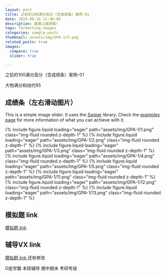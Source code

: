 ```yaml
---
layout: post
title: 之前的100满分高分（含成绩条）案例-01
date: 2024-08-16 11:46:00
description: 直接上成绩条!
tags: formatting images
categories: sample-posts
thumbnail: assets/img/GPA-1/5.png
related_posts: true
images:
  compare: true
  slider: true

---
```


之前的100满分高分（含成绩条）案例-01

大物满分和线代95 



## 成绩条（左右滑动图片）

This is a simple image slider. It uses the [Swiper](https://swiperjs.com/) library. Check the [examples page](https://swiperjs.com/demos) for more information of what you can achieve with it.

<swiper-container keyboard="true" navigation="true" pagination="true" pagination-clickable="true" pagination-dynamic-bullets="true" rewind="true">
  <swiper-slide>{% include figure.liquid loading="eager" path="assets/img/GPA-1/1.png" class="img-fluid rounded z-depth-1" %}</swiper-slide>
  <swiper-slide>{% include figure.liquid loading="eager" path="assets/img/GPA-1/2.png" class="img-fluid rounded z-depth-1" %}</swiper-slide>
  <swiper-slide>{% include figure.liquid loading="eager" path="assets/img/GPA-1/3.png" class="img-fluid rounded z-depth-1" %}</swiper-slide>
  <swiper-slide>{% include figure.liquid loading="eager" path="assets/img/GPA-1/4.png" class="img-fluid rounded z-depth-1" %}</swiper-slide>
  <swiper-slide>{% include figure.liquid loading="eager" path="assets/img/GPA-1/5.png" class="img-fluid rounded z-depth-1" %}</swiper-slide>
  <swiper-slide>{% include figure.liquid loading="eager" path="assets/img/GPA-1/11.png" class="img-fluid rounded z-depth-1" %}</swiper-slide>
  <swiper-slide>{% include figure.liquid loading="eager" path="assets/img/GPA-1/12.png" class="img-fluid rounded z-depth-1" %}</swiper-slide>
  <swiper-slide>{% include figure.liquid loading="eager" path="assets/img/GPA-1/13.png" class="img-fluid rounded z-depth-1" %}</swiper-slide>
</swiper-container>

## 模拟题 link

<a href="https://marrymath.github.io/projects">模拟题 link </a>



## 辅导VX link

<a href="../_pages/projects.md">模拟题 link </a>
还有修改

<div class="caption">
    D座学霸 本硕辅导 期中期末 考研考级
</div>
